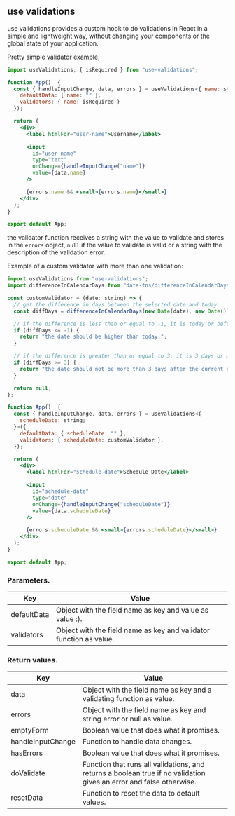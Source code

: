 ## use validations

use validations provides a custom hook to do validations in React in a simple and lightweight way, without changing your components or the global state of your application. 

Pretty simple validator example,

```jsx
import useValidations, { isRequired } from "use-validations";

function App()  {
  const { handleInputChange, data, errors } = useValidations<{ name: string }>({
    defaultData: { name: "" },
    validators: { name: isRequired }
  });

  return (
    <div>
      <label htmlFor="user-name">Username</label>

      <input
        id="user-name"
        type="text"
        onChange={handleInputChange("name")}
        value={data.name}
      />

      {errors.name && <small>{errors.name}</small>}
    </div>
  );
}

export default App;
```

the validator function receives a string with the value to validate and stores in the `errors` object, `null` if the value to validate is valid or a string with the description of the validation error.

Example of a custom validator with more than one validation:

```jsx
import useValidations from "use-validations";
import differenceInCalendarDays from "date-fns/differenceInCalendarDays";

const customValidator = (date: string) => {
  // get the difference in days between the selected date and today.
  const diffDays = differenceInCalendarDays(new Date(date), new Date());

  // if the difference is less than or equal to -1, it is today or before today.
  if (diffDays <= -1) {
    return "the date should be higher than today.";
  }

  // if the difference is greater than or equal to 3, it is 3 days or more in the future.
  if (diffDays >= 3) {
    return "the date should not be more than 3 days after the current date.";
  }

  return null;
};

function App()  {
  const { handleInputChange, data, errors } = useValidations<{
    scheduleDate: string;
  }>({
    defaultData: { scheduleDate: "" },
    validators: { scheduleDate: customValidator },
  });

  return (
    <div>
      <label htmlFor="schedule-date">Schedule Date</label>

      <input
        id="schedule-date"
        type="date"
        onChange={handleInputChange("scheduleDate")}
        value={data.scheduleDate}
      />

      {errors.scheduleDate && <small>{errors.scheduleDate}</small>}
    </div>
  );
}

export default App;
```

### Parameters.

| Key               | Value                                                               |
| ------------------|---------------------------------------------------------------------|
| defaultData       | Object with the field name as key and value as value :).            |
| validators        | Object with the field name as key and validator function as value.  |

### Return values.

| Key               | Value                                                                                                               |
| ------------------|-------------------------------------------------------------------------------------------------------------------- |
| data              | Object with the field name as key and a validating function as value.                                               |
| errors            | Object with the field name as key and string error or null as value.                                                |
| emptyForm         | Boolean value that does what it promises.                                                                           |
| handleInputChange | Function to handle data changes.                                                                                    |
| hasErrors         | Boolean value that does what it promises.                                                                           |
| doValidate        | Function that runs all validations, and returns a boolean true if no validation gives an error and false otherwise. |
| resetData         | Function to reset the data to default values.                                                                       |
